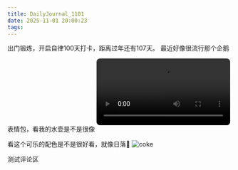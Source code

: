 ```yaml
---
title: DailyJournal_1101
date: 2025-11-01 20:00:23
tags:
---
```

出门锻炼，开启自律100天打卡，距离过年还有107天。
最近好像很流行那个企鹅表情包，看我的水壶是不是很像
<video src="./IMG_7454.mov" controls style="max-width: 100%; height: auto; margin: 1em 0; border-radius: 8px;"></video>

看这个可乐的配色是不是很好看，就像日落🌄
![coke](./8F8136C9-F55F-4D12-BD4C-3C61BF1771EB_1_102_o.jpeg)

测试评论区
